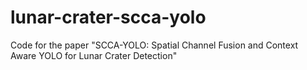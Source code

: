 # lunar-crater-scca-yolo
Code for the paper "SCCA-YOLO: Spatial Channel Fusion and Context Aware YOLO for Lunar Crater Detection"

